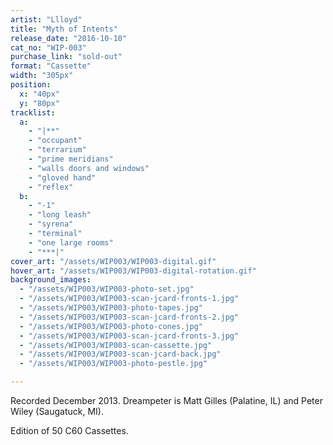 ```yaml
---
artist: "Llloyd"
title: "Myth of Intents"
release_date: "2016-10-10"
cat_no: "WIP-003"
purchase_link: "sold-out"
format: "Cassette"
width: "305px"
position:
  x: "40px"
  y: "80px"
tracklist:
  a:
    - "|**"
    - "occupant"
    - "terrarium"
    - "prime meridians"
    - "walls doors and windows"
    - "gloved hand"
    - "reflex"
  b:
    - "-1"
    - "long leash"
    - "syrena"
    - "terminal"
    - "one large rooms"
    - "***|"
cover_art: "/assets/WIP003/WIP003-digital.gif"
hover_art: "/assets/WIP003/WIP003-digital-rotation.gif"
background_images:
  - "/assets/WIP003/WIP003-photo-set.jpg"
  - "/assets/WIP003/WIP003-scan-jcard-fronts-1.jpg"
  - "/assets/WIP003/WIP003-photo-tapes.jpg"
  - "/assets/WIP003/WIP003-scan-jcard-fronts-2.jpg"
  - "/assets/WIP003/WIP003-photo-cones.jpg"
  - "/assets/WIP003/WIP003-scan-jcard-fronts-3.jpg"
  - "/assets/WIP003/WIP003-scan-cassette.jpg"
  - "/assets/WIP003/WIP003-scan-jcard-back.jpg"
  - "/assets/WIP003/WIP003-photo-pestle.jpg"

---
```


Recorded December 2013. Dreampeter is Matt Gilles (Palatine, IL) and Peter Wiley (Saugatuck, MI).

Edition of 50 C60 Cassettes.
